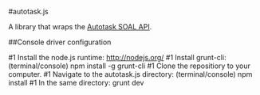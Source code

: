 #autotask.js

A library that wraps the [Autotask SOAL API](https://www.autotask.net/help/content/Userguides/T_WebServicesAPIv1_5.pdf). 

##Console driver configuration

#1 Install the node.js runtime: http://nodejs.org/
#1 Install grunt-cli: (terminal/console) npm install -g grunt-cli
#1 Clone the repositiory to your computer. 
#1 Navigate to the autotask.js directory: (terminal/console) npm install
#1 In the same directory: grunt dev